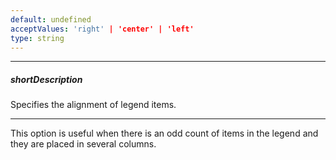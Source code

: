 ```yaml
---
default: undefined
acceptValues: 'right' | 'center' | 'left'
type: string
---
```

---
##### shortDescription
Specifies the alignment of legend items.

---
This option is useful when there is an odd count of items in the legend and they are placed in several columns.
